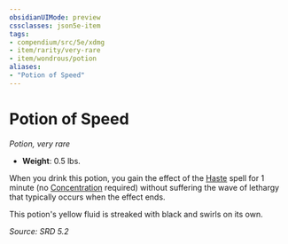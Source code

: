 ```yaml
---
obsidianUIMode: preview
cssclasses: json5e-item
tags:
- compendium/src/5e/xdmg
- item/rarity/very-rare
- item/wondrous/potion
aliases: 
- "Potion of Speed"
---
```

# Potion of Speed
*Potion, very rare*  

- **Weight**: 0.5 lbs.

When you drink this potion, you gain the effect of the [Haste](haste-xphb.md) spell for 1 minute (no [Concentration](conditions.md#Concentration) required) without suffering the wave of lethargy that typically occurs when the effect ends.

This potion's yellow fluid is streaked with black and swirls on its own.

*Source: SRD 5.2*
